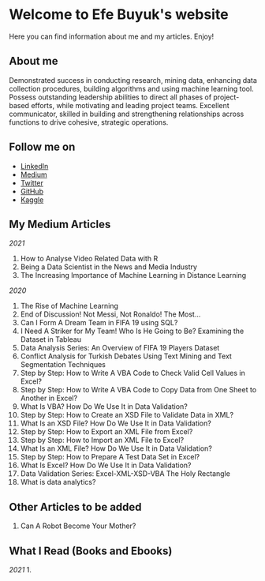 # Welcome to Efe Buyuk's website

Here you can find information about me and my articles. Enjoy!

## About me

Demonstrated success in conducting research, mining data, enhancing data collection procedures, building algorithms and using machine learning tool. Possess outstanding leadership abilities to direct all phases of project-based efforts, while motivating and leading project teams. Excellent communicator, skilled in building and strengthening relationships across functions to drive cohesive, strategic operations.

## Follow me on
- [LinkedIn](https://www.linkedin.com/in/efebuyuk/)
- [Medium](https://efebuyuk.medium.com/)
- [Twitter](https://twitter.com/efebuyuk23)
- [GitHub](https://github.com/efebuyuk)
- [Kaggle](https://www.kaggle.com/efebuyuk)


## My Medium Articles
*2021*
1. How to Analyse Video Related Data with R
2. Being a Data Scientist in the News and Media Industry
3. The Increasing Importance of Machine Learning in Distance Learning

*2020*
1. The Rise of Machine Learning
2. End of Discussion! Not Messi, Not Ronaldo! The Most…
3. Can I Form A Dream Team in FIFA 19 using SQL?
4. I Need A Striker for My Team! Who Is He Going to Be? Examining the Dataset in Tableau
5. Data Analysis Series: An Overview of FIFA 19 Players Dataset
6. Conflict Analysis for Turkish Debates Using Text Mining and Text Segmentation Techniques
7. Step by Step: How to Write A VBA Code to Check Valid Cell Values in Excel?
8. Step by Step: How to Write A VBA Code to Copy Data from One Sheet to Another in Excel?
9. What Is VBA? How Do We Use It in Data Validation?
10. Step by Step: How to Create an XSD File to Validate Data in XML?
11. What Is an XSD File? How Do We Use It in Data Validation?
12. Step by Step: How to Export an XML File from Excel?
13. Step by Step: How to Import an XML File to Excel?
14. What Is an XML File? How Do We Use It in Data Validation?
15. Step by Step: How to Prepare A Test Data Set in Excel?
16. What Is Excel? How Do We Use It in Data Validation?
17. Data Validation Series: Excel-XML-XSD-VBA The Holy Rectangle
18. What is data analytics?

## Other Articles to be added
1. Can A Robot Become Your Mother?

## What I Read (Books and Ebooks)
*2021*
1. 


